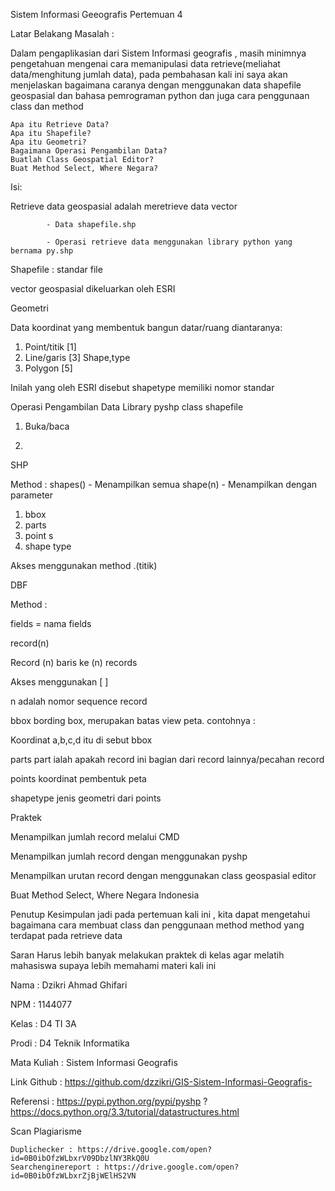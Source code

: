 Sistem Informasi Geeografis Pertemuan 4

Latar Belakang Masalah :

Dalam pengaplikasian dari Sistem Informasi geografis , masih minimnya pengetahuan mengenai cara memanipulasi data retrieve(meliahat data/menghitung jumlah data), pada pembahasan kali ini saya akan menjelaskan bagaimana caranya dengan menggunakan data shapefile geospasial dan bahasa pemrograman python dan juga cara penggunaan class dan method

    Apa itu Retrieve Data?
    Apa itu Shapefile?
    Apa itu Geometri?
    Bagaimana Operasi Pengambilan Data?
    Buatlah Class Geospatial Editor?
    Buat Method Select, Where Negara?

Isi:

Retrieve data geospasial adalah meretrieve data vector

            - Data shapefile.shp

            - Operasi retrieve data menggunakan library python yang bernama py.shp

Shapefile : standar file

vector geospasial dikeluarkan oleh ESRI

Geometri

Data koordinat yang membentuk bangun datar/ruang diantaranya:
1. Point/titik [1]
2. Line/garis [3] Shape,type
3. Polygon [5]

Inilah yang oleh ESRI disebut shapetype memiliki nomor standar


Operasi Pengambilan Data Library pyshp class shapefile
1. Buka/baca

2. 



SHP

Method :
shapes() - Menampilkan semua
shape(n) - Menampilkan dengan parameter
1. bbox
2. parts
3. point s 
4. shape type

Akses menggunakan method .(titik)

 

DBF

Method :

fields = nama fields

record(n)

Record (n) baris ke (n) records

Akses menggunakan [ ]

n adalah nomor sequence record

 

bbox
bording box, merupakan batas view peta.
contohnya :



Koordinat a,b,c,d itu di sebut bbox

parts
part ialah apakah record ini bagian dari record lainnya/pecahan record

points
koordinat pembentuk peta

shapetype
jenis geometri dari points



Praktek

Menampilkan jumlah record melalui CMD

Menampilkan jumlah record dengan menggunakan pyshp

Menampilkan urutan record dengan menggunakan class geospasial editor

Buat Method Select, Where Negara Indonesia




Penutup
Kesimpulan
jadi pada pertemuan kali ini , kita dapat mengetahui bagaimana cara membuat class dan penggunaan method method yang terdapat pada retrieve data

Saran
Harus lebih banyak melakukan praktek di kelas agar melatih mahasiswa supaya lebih memahami materi kali ini



Nama : Dzikri Ahmad Ghifari

NPM : 1144077

Kelas : D4 TI 3A

Prodi : D4 Teknik Informatika

Mata Kuliah : Sistem Informasi Geografis


Link Github : https://github.com/dzzikri/GIS-Sistem-Informasi-Geografis-


Referensi : https://pypi.python.org/pypi/pyshp ?
https://docs.python.org/3.3/tutorial/datastructures.html


Scan Plagiarisme

    Duplichecker : https://drive.google.com/open?id=0B0ibOfzWLbxrV09DbzlNY3RkQ0U
    Searchenginereport : https://drive.google.com/open?id=0B0ibOfzWLbxrZjBjWElHS2VN